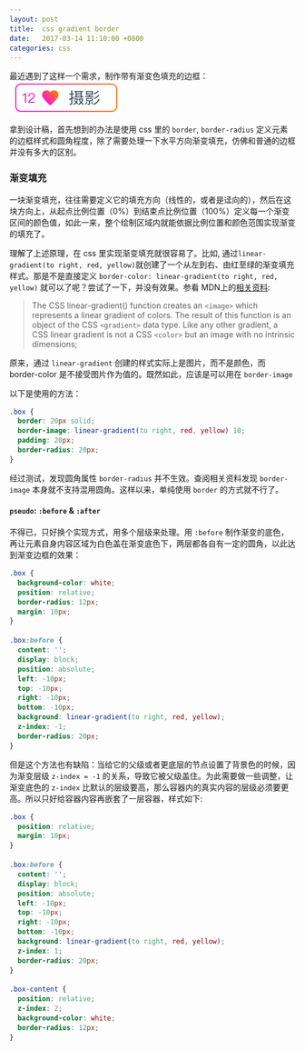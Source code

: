 ```yaml
---
layout: post
title:  css gradient border
date:   2017-03-14 11:10:00 +0800
categories: css
---
```


最近遇到了这样一个需求，制作带有渐变色填充的边框：
![](/img/color-border.png)

拿到设计稿，首先想到的办法是使用 css 里的 `border`, `border-radius` 定义元素的边框样式和圆角程度，除了需要处理一下水平方向渐变填充，仿佛和普通的边框并没有多大的区别。

### 渐变填充

一块渐变填充，往往需要定义它的填充方向（线性的，或者是迳向的），然后在这块方向上，从起点比例位置（0%）到结束点比例位置（100%）定义每一个渐变区间的颜色值，如此一来，整个绘制区域内就能依据比例位置和颜色范围实现渐变的填充了。

理解了上述原理，在 css 里实现渐变填充就很容易了。比如, 通过`linear-gradient(to right, red, yellow)`就创建了一个从左到右、由红至绿的渐变填充样式。那是不是直接定义 `border-color: linear-gradient(to right, red, yellow)` 就可以了呢？尝试了一下，并没有效果。参看 MDN上的[相关资料](https://developer.mozilla.org/en-US/docs/Web/CSS/linear-gradient):

> The CSS linear-gradient() function creates an `<image>` which represents a linear gradient of colors. The result of this function is an object of the CSS `<gradient>` data type. Like any other gradient, a CSS linear gradient is not a CSS `<color>` but an image with no intrinsic dimensions;

原来，通过 `linear-gradient` 创建的样式实际上是图片，而不是颜色，而 border-color 是不接受图片作为值的。既然如此，应该是可以用在 `border-image` 

以下是使用的方法：

```css
.box {
  border: 20px solid;
  border-image: linear-gradient(to right, red, yellow) 10;
  padding: 20px;
  border-radius: 20px;
}
```

经过测试，发现圆角属性 `border-radius` 并不生效。查阅相关资料发现 `border-image` 本身就不支持混用圆角。这样以来，单纯使用 `border` 的方式就不行了。 

#### `pseudo`: `:before` & `:after`

不得已，只好换个实现方式，用多个层级来处理。用 `:before` 制作渐变的底色，再让元素自身内容区域为白色盖在渐变底色下，两层都各自有一定的圆角，以此达到渐变边框的效果：

```css
.box {
  background-color: white;
  position: relative;
  border-radius: 12px;
  margin: 10px;
}

.box:before {
  content: '';
  display: block;
  position: absolute;
  left: -10px;
  top: -10px;
  right: -10px;
  bottom: -10px;
  background: linear-gradient(to right, red, yellow);
  z-index: -1;
  border-radius: 20px;
}
```

但是这个方法也有缺陷：当给它的父级或者更底层的节点设置了背景色的时候，因为渐变层级 `z-index = -1` 的关系，导致它被父级盖住。为此需要做一些调整，让渐变底色的 `z-index` 比默认的层级要高，那么容器内的真实内容的层级必须要更高。所以只好给容器内容再嵌套了一层容器，样式如下:

```css
.box {
  position: relative;
  margin: 10px;
}

.box:before {
  content: '';
  display: block;
  position: absolute;
  left: -10px;
  top: -10px;
  right: -10px;
  bottom: -10px;
  background: linear-gradient(to right, red, yellow);
  z-index: 1;
  border-radius: 20px;
}

.box-content {
  position: relative;
  z-index: 2;
  background-color: white;
  border-radius: 12px;
}
```





